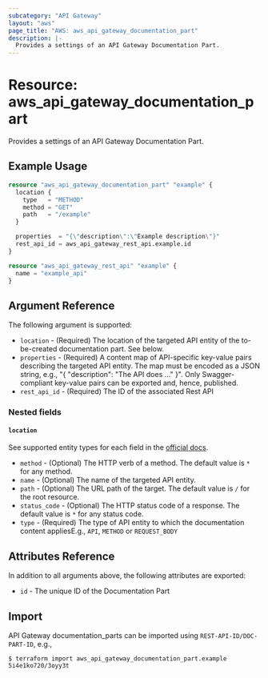 ```yaml
---
subcategory: "API Gateway"
layout: "aws"
page_title: "AWS: aws_api_gateway_documentation_part"
description: |-
  Provides a settings of an API Gateway Documentation Part.
---
```


# Resource: aws_api_gateway_documentation_part

Provides a settings of an API Gateway Documentation Part.

## Example Usage

```terraform
resource "aws_api_gateway_documentation_part" "example" {
  location {
    type   = "METHOD"
    method = "GET"
    path   = "/example"
  }

  properties  = "{\"description\":\"Example description\"}"
  rest_api_id = aws_api_gateway_rest_api.example.id
}

resource "aws_api_gateway_rest_api" "example" {
  name = "example_api"
}
```

## Argument Reference

The following argument is supported:

* `location` - (Required) The location of the targeted API entity of the to-be-created documentation part. See below.
* `properties` - (Required) A content map of API-specific key-value pairs describing the targeted API entity. The map must be encoded as a JSON string, e.g., "{ \"description\": \"The API does ...\" }". Only Swagger-compliant key-value pairs can be exported and, hence, published.
* `rest_api_id` - (Required) The ID of the associated Rest API

### Nested fields

#### `location`

See supported entity types for each field in the [official docs](https://docs.aws.amazon.com/apigateway/api-reference/resource/documentation-part/).

* `method` - (Optional) The HTTP verb of a method. The default value is `*` for any method.
* `name` - (Optional) The name of the targeted API entity.
* `path` - (Optional) The URL path of the target. The default value is `/` for the root resource.
* `status_code` - (Optional) The HTTP status code of a response. The default value is `*` for any status code.
* `type` - (Required) The type of API entity to which the documentation content appliesE.g., `API`, `METHOD` or `REQUEST_BODY`

## Attributes Reference

In addition to all arguments above, the following attributes are exported:

* `id` - The unique ID of the Documentation Part

## Import

API Gateway documentation_parts can be imported using `REST-API-ID/DOC-PART-ID`, e.g.,

```
$ terraform import aws_api_gateway_documentation_part.example 5i4e1ko720/3oyy3t
```
